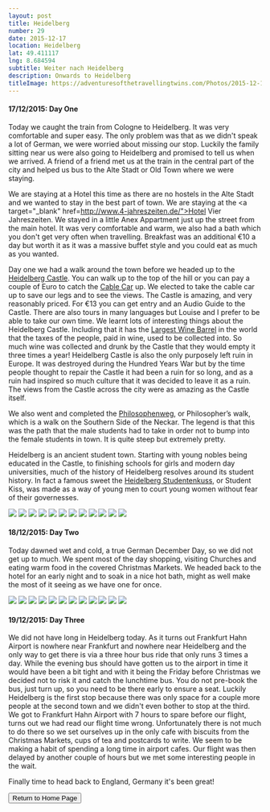 ```yaml
---
layout: post
title: Heidelberg
number: 29
date: 2015-12-17
location: Heidelberg
lat: 49.411117
lng: 8.684594
subtitle: Weiter nach Heidelberg
description: Onwards to Heidelberg
titleImage: https://adventuresofthetravellingtwins.com/Photos/2015-12-17-Heidelberg/cover-min.JPG
---
```


<h4>17/12/2015: Day One</h4>

Today we caught the train from Cologne to Heidelberg. It was very comfortable and super easy. The only problem was that as we didn't speak a lot of German, we were worried about missing our stop. Luckily the family sitting near us were also going to Heidelberg and promised to tell us when we arrived.
A friend of a friend met us at the train in the central part of the city and helped us bus to the Alte Stadt or Old Town where we were staying.

We are staying at a Hotel this time as there are no hostels in the Alte Stadt and we wanted to stay in the best part of town. 
We are staying at the <a target="_blank" href=http://www.4-jahreszeiten.de/">Hotel Vier Jahreszeiten</a>. We stayed in a little Anex Appartment just up the street from the main hotel. It was very comfortable and warm, we also had a bath which you don't get very often when travelling. 
Breakfast was an additional €10 a day but worth it as it was a massive buffet style and you could eat as much as you wanted. 

Day one we had a walk around the town before we headed up to the <a target="_blank" href="http://www.schloss-heidelberg.de/en/home/">Heidelberg Castle</a>. You can walk up to the top of the hill or you can pay a couple of Euro to catch the <a target="_blank" href="https://www.tourism-bw.com/Media/Attraktionen/Heidelberg-Cable-Car">Cable Car</a> up. We elected to take the cable car up to save our legs and to see the views.
The Castle is amazing, and very reasonably priced. For €13 you can get entry and an Audio Guide to the Castle. There are also tours in many languages but Louise and I prefer to be able to take our own time. 
We learnt lots of interesting things about the Heidelberg Castle. Including that it has the <a target="_blank" href="https://luxeadventuretraveler.com/heidelberg-castle/">Largest Wine Barrel</a> in the world that the taxes of the people, paid in wine, used to be collected into. So much wine was collected and drunk by the Castle that they would empty it three times a year!
Heidelberg Castle is also the only purposely left ruin in Europe. It was destroyed during the Hundred Years War but by the time people thought to repair the Castle it had been a ruin for so long, and as a ruin had inspired so much culture that it was decided to leave it as a ruin.
The views from the Castle across the city were as amazing as the Castle itself.

We also went and completed the <a target="_blank" href="https://www.tourism-heidelberg.com/explore/historical-sights/heiligenberg/philosophers-walk/index_eng.html">Philosophenweg</a>, or Philosopher’s walk, which is a walk on the Southern Side of the Neckar. The legend is that this was the path that the male students had to take in order not to bump into the female students in town.
It is quite steep but extremely pretty.

Heidelberg is an ancient student town. Starting with young nobles being educated in the Castle, to finishing schools for girls and modern day universities, much of the history of Heidelberg resolves around its student history.
In fact a famous sweet the <a target="_blank" href="http://www.studentenkuss.com/english/geschichte.html">Heidelberg Studentenkuss</a>, or Student Kiss, was made as a way of young men to court young women without fear of their governesses.

<img src="https://adventuresofthetravellingtwins.com/Photos/2015-12-17-Heidelberg/day11-min.jpg" class="image1">
<img src="https://adventuresofthetravellingtwins.com/Photos/2015-12-17-Heidelberg/day12-min.jpg" class="image1">
<img src="https://adventuresofthetravellingtwins.com/Photos/2015-12-17-Heidelberg/day13-min.jpg" class="image1">
<img src="https://adventuresofthetravellingtwins.com/Photos/2015-12-17-Heidelberg/day14-min.jpg" class="image1">
<img src="https://adventuresofthetravellingtwins.com/Photos/2015-12-17-Heidelberg/day15-min.jpg" class="image1">
<img src="https://adventuresofthetravellingtwins.com/Photos/2015-12-17-Heidelberg/day16-min.jpg" class="image1">
<img src="https://adventuresofthetravellingtwins.com/Photos/2015-12-17-Heidelberg/day17-min.jpg" class="image1">
<img src="https://adventuresofthetravellingtwins.com/Photos/2015-12-17-Heidelberg/day18-min.jpg" class="image1">
<img src="https://adventuresofthetravellingtwins.com/Photos/2015-12-17-Heidelberg/day19-min.jpg" class="image1">
<img src="https://adventuresofthetravellingtwins.com/Photos/2015-12-17-Heidelberg/day110-min.jpg" class="image1">
<img src="https://adventuresofthetravellingtwins.com/Photos/2015-12-17-Heidelberg/day111-min.jpg" class="image1">
<img src="https://adventuresofthetravellingtwins.com/Photos/2015-12-17-Heidelberg/day112-min.jpg" class="image1">

<h4>18/12/2015: Day Two</h4>

Today dawned wet and cold, a true German December Day, so we did not get up to much. We spent most of the day shopping, visiting Churches and eating warm food in the covered Christmas Markets. 
We headed back to the hotel for an early night and to soak in a nice hot bath, might as well make the most of it seeing as we have one for once.

<img src="https://adventuresofthetravellingtwins.com/Photos/2015-12-17-Heidelberg/day21-min.jpg" class="image1">
<img src="https://adventuresofthetravellingtwins.com/Photos/2015-12-17-Heidelberg/day22-min.jpg" class="image1">
<img src="https://adventuresofthetravellingtwins.com/Photos/2015-12-17-Heidelberg/day23-min.jpg" class="image1">
<img src="https://adventuresofthetravellingtwins.com/Photos/2015-12-17-Heidelberg/day24-min.jpg" class="image1">
<img src="https://adventuresofthetravellingtwins.com/Photos/2015-12-17-Heidelberg/day25-min.jpg" class="image1">
<img src="https://adventuresofthetravellingtwins.com/Photos/2015-12-17-Heidelberg/day26-min.jpg" class="image1">
<img src="https://adventuresofthetravellingtwins.com/Photos/2015-12-17-Heidelberg/day27-min.jpg" class="image1">
<img src="https://adventuresofthetravellingtwins.com/Photos/2015-12-17-Heidelberg/day28-min.jpg" class="image1">
<img src="https://adventuresofthetravellingtwins.com/Photos/2015-12-17-Heidelberg/day29-min.jpg" class="image1">
<img src="https://adventuresofthetravellingtwins.com/Photos/2015-12-17-Heidelberg/day210-min.jpg" class="image1">
<img src="https://adventuresofthetravellingtwins.com/Photos/2015-12-17-Heidelberg/day211-min.jpg" class="image1">
<img src="https://adventuresofthetravellingtwins.com/Photos/2015-12-17-Heidelberg/day212-min.jpg" class="image1">

<h4>19/12/2015: Day Three</h4>

We did not have long in Heidelberg today. As it turns out Frankfurt Hahn Airport is nowhere near Frankfurt and nowhere near Heidelberg and the only way to get there is via a three hour bus ride that only runs 3 times a day.
While the evening bus should have gotten us to the airport in time it would have been a bit tight and with it being the Friday before Christmas we decided not to risk it and catch the lunchtime bus.
You do not pre-book the bus, just turn up, so you need to be there early to ensure a seat. Luckily Heidelberg is the first stop because there was only space for a couple more people at the second town and we didn't even bother to stop at the third.
We got to Frankfurt Hahn Airport with 7 hours to spare before our flight, turns out we had read our flight time wrong. Unfortunately there is not much to do there so we set ourselves up in the only cafe with biscuits from the Christmas Markets, cups of tea and postcards to write. We seem to be making a habit of spending a long time in airport cafes.
Our flight was then delayed by another couple of hours but we met some interesting people in the wait. 

Finally time to head back to England, Germany it's been great!

<input type="button" value="Return to Home Page" onclick="self.close()">
